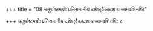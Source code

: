 +++
title = "08 चतुर्थाष्टमयोः प्रतिसमानीय दशेष्ट्वैकादशायाज्यमवशिनष्टि"

+++
चतुर्थाष्टमयोः प्रतिसमानीय दशेष्ट्वैकादशायाज्यमवशिनष्टि ८